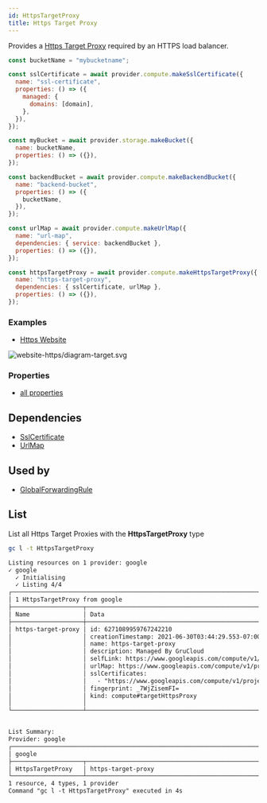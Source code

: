 ```yaml
---
id: HttpsTargetProxy
title: Https Target Proxy
---
```


Provides a [Https Target Proxy](https://console.cloud.google.com/net-services/loadbalancing/advanced/targetProxies/list) required by an HTTPS load balancer.

```js
const bucketName = "mybucketname";

const sslCertificate = await provider.compute.makeSslCertificate({
  name: "ssl-certificate",
  properties: () => ({
    managed: {
      domains: [domain],
    },
  }),
});

const myBucket = await provider.storage.makeBucket({
  name: bucketName,
  properties: () => ({}),
});

const backendBucket = await provider.compute.makeBackendBucket({
  name: "backend-bucket",
  properties: () => ({
    bucketName,
  }),
});

const urlMap = await provider.compute.makeUrlMap({
  name: "url-map",
  dependencies: { service: backendBucket },
  properties: () => ({}),
});

const httpsTargetProxy = await provider.compute.makeHttpsTargetProxy({
  name: "https-target-proxy",
  dependencies: { sslCertificate, urlMap },
  properties: () => ({}),
});
```

### Examples

- [Https Website](https://github.com/grucloud/grucloud/blob/main/examples/google/storage/website-https)

![website-https/diagram-target.svg](https://raw.githubusercontent.com/grucloud/grucloud/main/examples/google/storage/website-https/diagram-target.svg)

### Properties

- [all properties](https://cloud.google.com/compute/docs/reference/rest/v1/targetHttpsProxies/insert)

## Dependencies

- [SslCertificate](./SslCertificate)
- [UrlMap](./UrlMap)

## Used by

- [GlobalForwardingRule](./GlobalForwardingRule.md)

## List

List all Https Target Proxies with the **HttpsTargetProxy** type

```sh
gc l -t HttpsTargetProxy
```

```txt
Listing resources on 1 provider: google
✓ google
  ✓ Initialising
  ✓ Listing 4/4
┌────────────────────────────────────────────────────────────────────────────────┐
│ 1 HttpsTargetProxy from google                                                 │
├────────────────────┬────────────────────────────────────────────────────┬──────┤
│ Name               │ Data                                               │ Our  │
├────────────────────┼────────────────────────────────────────────────────┼──────┤
│ https-target-proxy │ id: 6271089959767242210                            │ Yes  │
│                    │ creationTimestamp: 2021-06-30T03:44:29.553-07:00   │      │
│                    │ name: https-target-proxy                           │      │
│                    │ description: Managed By GruCloud                   │      │
│                    │ selfLink: https://www.googleapis.com/compute/v1/p… │      │
│                    │ urlMap: https://www.googleapis.com/compute/v1/pro… │      │
│                    │ sslCertificates:                                   │      │
│                    │   - "https://www.googleapis.com/compute/v1/projec… │      │
│                    │ fingerprint: _7WjZisemFI=                          │      │
│                    │ kind: compute#targetHttpsProxy                     │      │
│                    │                                                    │      │
└────────────────────┴────────────────────────────────────────────────────┴──────┘


List Summary:
Provider: google
┌───────────────────────────────────────────────────────────────────────────────┐
│ google                                                                        │
├────────────────────┬──────────────────────────────────────────────────────────┤
│ HttpsTargetProxy   │ https-target-proxy                                       │
└────────────────────┴──────────────────────────────────────────────────────────┘
1 resource, 4 types, 1 provider
Command "gc l -t HttpsTargetProxy" executed in 4s
```
